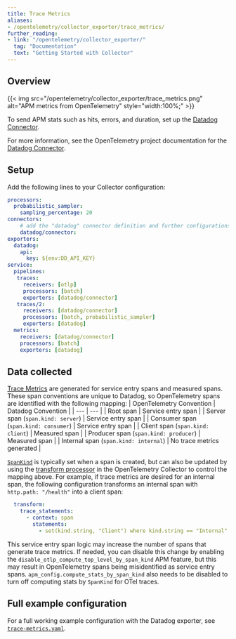 ```yaml
---
title: Trace Metrics
aliases:
- /opentelemetry/collector_exporter/trace_metrics/
further_reading:
- link: "/opentelemetry/collector_exporter/"
  tag: "Documentation"
  text: "Getting Started with Collector"
---
```


## Overview

{{< img src="/opentelemetry/collector_exporter/trace_metrics.png" alt="APM metrics from OpenTelemetry" style="width:100%;" >}}

To send APM stats such as hits, errors, and duration, set up the [Datadog Connector][1].

For more information, see the OpenTelemetry project documentation for the [Datadog Connector][1].

## Setup

Add the following lines to your Collector configuration:

```yaml
processors:
  probabilistic_sampler:
    sampling_percentage: 20
connectors:
    # add the "datadog" connector definition and further configurations
    datadog/connector:
exporters:
  datadog:
    api:
      key: ${env:DD_API_KEY}
service:
  pipelines:
   traces:
     receivers: [otlp]
     processors: [batch]
     exporters: [datadog/connector]
   traces/2:
     receivers: [datadog/connector]
     processors: [batch, probabilistic_sampler]
     exporters: [datadog]
  metrics:
    receivers: [datadog/connector]
    processors: [batch]
    exporters: [datadog]
```

## Data collected

[Trace Metrics][2] are generated for service entry spans and measured spans. These span conventions are unique to Datadog, so OpenTelemetry spans are identified with the following mapping:
| OpenTelemetry Convention | Datadog Convention |
| --- | --- |
| Root span | Service entry span |
| Server span (`span.kind: server`) | Service entry span |
| Consumer span (`span.kind: consumer`) | Service entry span |
| Client span (`span.kind: client`) | Measured span |
| Producer span (`span.kind: producer`) | Measured span |
| Internal span (`span.kind: internal`) | No trace metrics generated |

[`SpanKind`][3] is typically set when a span is created, but can also be updated by using the [transform processor][4] in the OpenTelemetry Collector to control the mapping above. For example, if trace metrics are desired for an internal span, the following configuration transforms an internal span with `http.path: "/health"` into a client span:
```yaml
  transform:
    trace_statements:
      - context: span
        statements:
          - set(kind.string, "Client") where kind.string == "Internal" and attributes["http.path"] == "/health"
```

<div class="alert alert-info">
This service entry span logic may increase the number of spans that generate trace metrics. If needed, you can disable this change by enabling the <code>disable_otlp_compute_top_level_by_span_kind</code> APM feature, but this may result in OpenTelemetry spans being misidentified as service entry spans. <code>apm_config.compute_stats_by_span_kind</code> also needs to be disabled to turn off computing stats by <code>SpanKind</code> for OTel traces.
</div>

## Full example configuration

For a full working example configuration with the Datadog exporter, see [`trace-metrics.yaml`][5].


[1]: https://github.com/open-telemetry/opentelemetry-collector-contrib/tree/main/connector/datadogconnector
[2]: /tracing/metrics/metrics_namespace/
[3]: https://opentelemetry.io/docs/specs/otel/trace/api/#spankind
[4]: https://github.com/open-telemetry/opentelemetry-collector-contrib/blob/main/processor/transformprocessor/README.md
[5]: https://github.com/open-telemetry/opentelemetry-collector-contrib/blob/main/exporter/datadogexporter/examples/trace-metrics.yaml